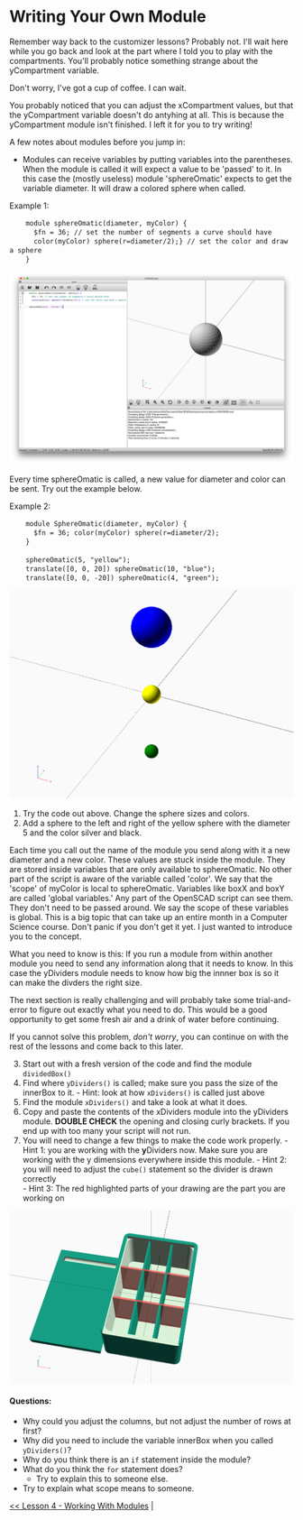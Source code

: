 # Writing Your Own Module
Remember way back to the customizer lessons? Probably not. I'll wait here while you go back and look at the part where I told you to play with the compartments. You'll probably notice something strange about the yCompartment variable.

Don't worry, I've got a cup of coffee. I can wait.

You probably noticed that you can adjust the xCompartment values, but that the yCompartment variable doesn't do antyhing at all.  This is because the yCompartment module isn't finished. I left it for you to try writing!

A few notes about modules before you jump in:
* Modules can receive variables by putting variables into the parentheses. When the module is called it will expect a value to be 'passed' to it. In this case the (mostly useless) module 'sphereOmatic' expects to get the variable diameter. It will draw a colored sphere when called.

Example 1:
```
    module sphereOmatic(diameter, myColor) {
      $fn = 36; // set the number of segments a curve should have
      color(myColor) sphere(r=diameter/2);} // set the color and draw a sphere
    }
```

![Sphere O Matic](./Lessons/Lesson_5_-_img_5.0.png)

Every time sphereOmatic is called, a new value for diameter and color can be sent.  Try out the example below.

Example 2:
```
    module SphereOmatic(diameter, myColor) {
      $fn = 36; color(myColor) sphere(r=diameter/2);
    }

    sphereOmatic(5, "yellow");
    translate([0, 0, 20]) sphereOmatic(10, "blue");
    translate([0, 0, -20]) sphereOmatic(4, "green");

```

![Exapmle 2](./Lessons/Lesson_5_-_img_5.1.png)

  1. Try the code out above. Change the sphere sizes and colors.
  2. Add a sphere to the left and right of the yellow sphere with the diameter 5 and the color silver and black.
  
Each time you call out the name of the module you send along with it a new diameter and a new color. These values are stuck inside the module. They are stored inside variables that are only available to sphereOmatic.  No other part of the script is aware of the variable called 'color'.  We say that the 'scope' of myColor is local to sphereOmatic. Variables like boxX and boxY are called 'global variables.' Any part of the OpenSCAD script can see them. They don't need to be passed around. We say the scope of these variables is global. This is a big topic that can take up an entire month in a Computer Science course. Don't panic if you don't get it yet. I just wanted to introduce you to the concept.
    
What you need to know is this: If you run a module from within another module you need to send any information along that it needs to know. In this case the yDividers module needs to know how big the innner box is so it can make the divders the right size.

The next section is really challenging and will probably take some trial-and-error to figure out exactly what you need to do. This would be a good opportunity to get some fresh air and a drink of water before continuing.

 If you cannot solve this problem, *don't worry*, you can continue on with the rest of the lessons and come back to this later.

  3. Start out with a fresh version of the code and find the module `dividedBox()`
  4. Find where `yDividers()` is called; make sure you pass the size of the innerBox to it.
    - Hint: look at how `xDividers()` is called just above
  5. Find the module `xDividers()` and take a look at what it does.
  6. Copy and paste the contents of the xDividers module into the yDividers module.  **DOUBLE CHECK** the opening and closing curly brackets. If you end up with too many your script will not run.
  7. You will need to change a few things to make the code work properly.
    - Hint 1: you are working with the **y**Dividers now. Make sure you are working with the y dimensions everywhere inside this module.
    - Hint 2: you will need to adjust the `cube()` statement so the divider is drawn correctly  
    - Hint 3: The red highlighted parts of your drawing are the part you are working on

![Example 3](./Lessons/Lesson_5_-_img_5.2.png)

#### Questions:
* Why could you adjust the columns, but not adjust the number of rows at first?
* Why did you need to include the variable innerBox when you called `yDividers()`?
* Why do you think there is an `if` statement inside the module?
* What do you think the `for` statement does? 
    * Try to explain this to someone else.
* Try to explain what scope means to someone.

[<< Lesson 4 - Working With Modules](./Lesson4_Modules.scad) | 
